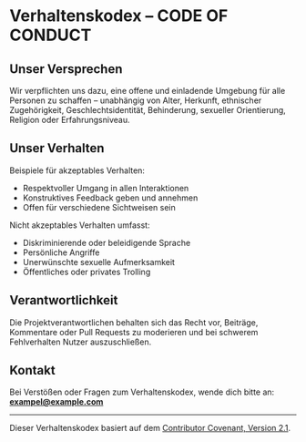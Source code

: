# Verhaltenskodex – CODE OF CONDUCT

## Unser Versprechen

Wir verpflichten uns dazu, eine offene und einladende Umgebung für alle Personen zu schaffen – unabhängig von Alter, Herkunft, ethnischer Zugehörigkeit, Geschlechtsidentität, Behinderung, sexueller Orientierung, Religion oder Erfahrungsniveau.

## Unser Verhalten

Beispiele für akzeptables Verhalten:

- Respektvoller Umgang in allen Interaktionen
- Konstruktives Feedback geben und annehmen
- Offen für verschiedene Sichtweisen sein

Nicht akzeptables Verhalten umfasst:

- Diskriminierende oder beleidigende Sprache
- Persönliche Angriffe
- Unerwünschte sexuelle Aufmerksamkeit
- Öffentliches oder privates Trolling

## Verantwortlichkeit

Die Projektverantwortlichen behalten sich das Recht vor, Beiträge, Kommentare oder Pull Requests zu moderieren und bei schwerem Fehlverhalten Nutzer auszuschließen.

## Kontakt

Bei Verstößen oder Fragen zum Verhaltenskodex, wende dich bitte an:  
**exampel@example.com**

---

Dieser Verhaltenskodex basiert auf dem [Contributor Covenant, Version 2.1](https://www.contributor-covenant.org/version/2/1/code_of_conduct.html).
